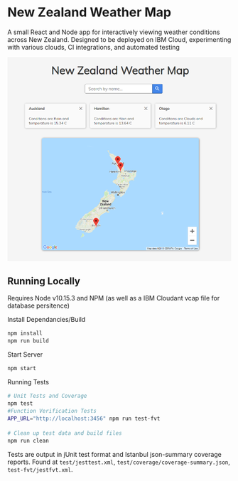# New Zealand Weather Map
A small React and Node app for interactively viewing weather conditions across New Zealand. 
Designed to be deployed on IBM Cloud, experimenting with various clouds, CI integrations, and automated testing


![App Example](__readme_static__/app.png)

## Running Locally
Requires Node v10.15.3 and NPM (as well as a IBM Cloudant vcap file for database persitence)

Install Dependancies/Build
```bash
npm install
npm run build
```

Start Server
```bash
npm start
```

Running Tests
```bash
# Unit Tests and Coverage
npm test 
#Function Verification Tests
APP_URL="http://localhost:3456" npm run test-fvt

# Clean up test data and build files
npm run clean
```
Tests are output in jUnit test format and Istanbul json-summary coverage reports. Found at `test/jesttest.xml`, `test/coverage/coverage-summary.json`, `test-fvt/jestfvt.xml`.
